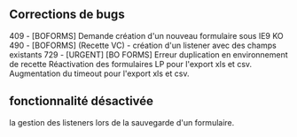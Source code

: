 ## Corrections de bugs
409 - [BOFORMS] Demande création d'un nouveau formulaire sous IE9 KO 
490 - [BOFORMS] (Recette VC) - création d'un listener avec des champs existants
729 - [URGENT] [BO FORMS] Erreur duplication en environnement de recette
Réactivation des formulaires LP pour l'export xls et csv.
Augmentation du timeout pour l'export xls et csv.

## fonctionnalité désactivée
la gestion des listeners lors de la sauvegarde d'un formulaire.